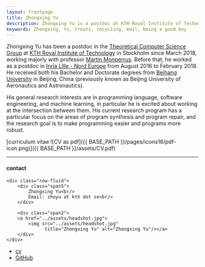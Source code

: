 ```yaml
---
layout: frontpage
title: Zhongxing Yu
description: Zhongxing Yu is a postdoc at KTH Royal Institute of Technology. 
keywords: Zhongxing, Yu, treats, recycling, mail, being a good boy
---
```


Zhongxing Yu has been a postdoc in the [Theoretical Computer Science Group](https://www.kth.se/tcs) at [KTH Royal Institute of Technology](https://www.kth.se/en) in Stockholm since March 2018, working majorly with professor [Martin Monperrus](https://www.monperrus.net/martin/). Before that, he worked as a postdoc in [Inria Lille - Nord Europe](https://www.inria.fr/en/centre/lille) from August 2016 to February 2018. He received both his Bachelor and Doctorate degrees from [Beihang University](https://ev.buaa.edu.cn/) in Beijing, China (previously known as Beijing University of Aeronautics and Astronautics).

His general research interests are in programming language, software engineering, and machine learning, in particular he is excited about working at the intersection between them. His current research program has a particular focus on the areas of program synthesis and program repair, and the research goal is to make programming easier and programs more robust.

[curriculum vitae ![CV as pdf]({{ BASE_PATH }}/pages/icons16/pdf-icon.png)]({{ BASE_PATH }}/assets/CV.pdf)<br/>


---


<div class="container">
<h4><a name="contact"></a>contact</h4>

    <div class="row-fluid">
        <div class="span5">
            Zhongxing Yu<br/>
            Email: zhoyu at kth dot se<br/>
        </div>

        <div class="span2">
        <a href="../assets/headshot.jpg">
            <img src="../assets/headshot.jpg"
                  title="Zhongxing Yu" alt="Zhongxing Yu"/></a>
        </div>
    </div>
</div>

<div class="navbar">
  <div class="navbar-inner">
      <ul class="nav">
          <li><a href="{{ BASE_PATH }}/assets/CV.pdf">cv</a></li>
          <li><a href="https://github.com/zhongxingyu">GitHub</a></li>
      </ul>
  </div>
</div>
